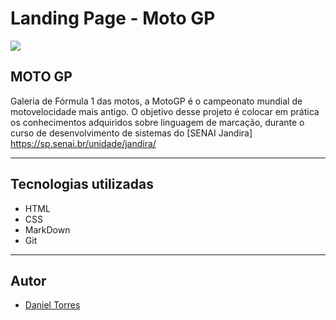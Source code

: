 # Landing Page - Moto GP
![](./screenshot/moto.png)


## MOTO GP

Galeria de Fórmula 1 das motos, a MotoGP é o campeonato mundial de motovelocidade mais antigo. O objetivo desse projeto é colocar em prática os conhecimentos adquiridos sobre linguagem de marcação, durante o curso de desenvolvimento de sistemas do [SENAI Jandira] https://sp.senai.br/unidade/jandira/

---
## Tecnologias utilizadas

- HTML
- CSS
- MarkDown
- Git

---

## Autor

- [Daniel Torres](https://www.linkedin.com/in/daniel-torres-007a54217/)
